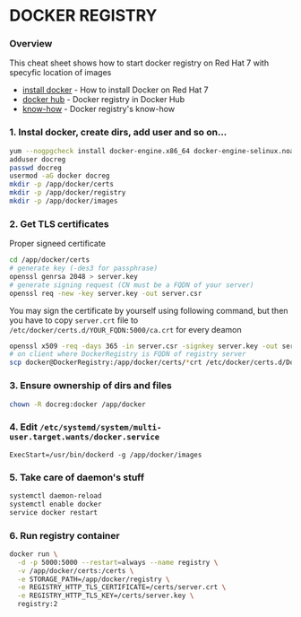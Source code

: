# DOCKER REGISTRY
### Overview
This cheat sheet shows how to start docker registry on Red Hat 7 with specyfic location of images
- [install docker] - How to install Docker on Red Hat 7
- [docker hub] - Docker registry in Docker Hub
- [know-how] - Docker registry's know-how

### 1. Instal docker, create dirs, add user and so on...
```sh
yum --nogpgcheck install docker-engine.x86_64 docker-engine-selinux.noarch
adduser docreg
passwd docreg
usermod -aG docker docreg
mkdir -p /app/docker/certs
mkdir -p /app/docker/registry
mkdir -p /app/docker/images
```
### 2. Get TLS certificates
Proper signeed certificate
```sh
cd /app/docker/certs
# generate key (-des3 for passphrase)
openssl genrsa 2048 > server.key
# generate signing request (CN must be a FQDN of your server)
openssl req -new -key server.key -out server.csr
```
You may sign the certificate by yourself using following command, but then you have to copy ```server.crt``` file to ```/etc/docker/certs.d/YOUR_FQDN:5000/ca.crt``` for every deamon
```sh
openssl x509 -req -days 365 -in server.csr -signkey server.key -out server.crt
# on client where DockerRegistry is FQDN of registry server
scp docker@DockerRegistry:/app/docker/certs/*crt /etc/docker/certs.d/DockerRegistry\:5000/ca.crt
```
### 3. Ensure ownership of dirs and files
```sh
chown -R docreg:docker /app/docker
```
### 4. Edit ```/etc/systemd/system/multi-user.target.wants/docker.service```
```
ExecStart=/usr/bin/dockerd -g /app/docker/images
```
### 5. Take care of daemon's stuff
```sh
systemctl daemon-reload
systemctl enable docker
service docker restart
```
### 6. Run registry container
```sh
docker run \
  -d -p 5000:5000 --restart=always --name registry \
  -v /app/docker/certs:/certs \
  -e STORAGE_PATH=/app/docker/registry \
  -e REGISTRY_HTTP_TLS_CERTIFICATE=/certs/server.crt \
  -e REGISTRY_HTTP_TLS_KEY=/certs/server.key \
  registry:2
```
[docker hub]: <https://hub.docker.com/_/registry/>
[know-how]: <https://docs.docker.com/registry/deploying/>
[install docker]: <https://docs.docker.com/engine/installation/linux/rhel/>
